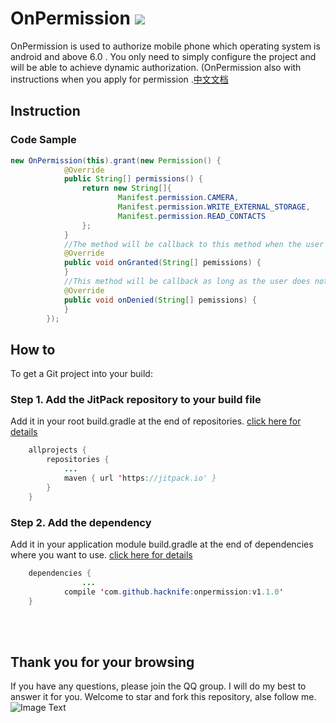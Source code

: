 # OnPermission  [![](https://jitpack.io/v/hacknife/onpermission.svg)](https://jitpack.io/#hacknife/onpermission)
OnPermission is used to  authorize mobile phone which operating system is android and above 6.0 .  You only need to simply configure the project and will be able to achieve dynamic authorization. (OnPermission also with instructions when you apply for permission .[中文文档](https://github.com/hacknife/OnPermission/blob/master/README.md)
## Instruction
### Code Sample
```Java
new OnPermission(this).grant(new Permission() {
            @Override
            public String[] permissions() {
                return new String[]{
                        Manifest.permission.CAMERA,
                        Manifest.permission.WRITE_EXTERNAL_STORAGE,
                        Manifest.permission.READ_CONTACTS
                };
            }
            //The method will be callback to this method when the user agrees to all permission applications
            @Override
            public void onGranted(String[] pemissions) {
            }
            //This method will be callback as long as the user does not have one of the permissions to agree to the application.
            @Override
            public void onDenied(String[] pemissions) {
            }
        });
```
## How to
To get a Git project into your build:
### Step 1. Add the JitPack repository to your build file
Add it in your root build.gradle at the end of repositories.   [click here for details](https://github.com/hacknife/CarouselBanner/blob/master/root_build.gradle.png)
```Java
	allprojects {
		repositories {
			...
			maven { url 'https://jitpack.io' }
		}
	}
```
### Step 2. Add the dependency
Add it in your application module build.gradle at the end of dependencies where you want to use.   [click here for details](https://github.com/hacknife/CarouselBanner/blob/master/application_build.gradle.png)
```Java
	dependencies {
                ...
	        compile 'com.github.hacknife:onpermission:v1.1.0'
	}
```
 <br><br>
## Thank you for your browsing
If you have any questions, please join the QQ group. I will do my best to answer it for you. Welcome to star and fork this repository, alse follow me.
<br>
![Image Text](https://github.com/hacknife/CarouselBanner/blob/master/qq_group.png)
